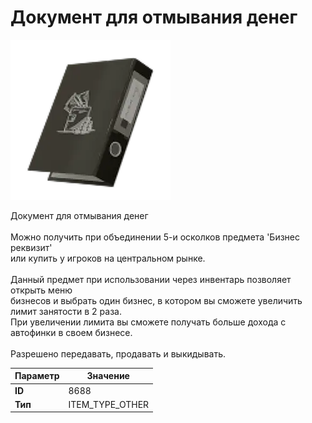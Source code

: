 # Документ для отмывания денег

![Item Image](../img/8688.webp?raw=true)

Документ для отмывания денег<br><br>Можно получить при объединении 5-и осколков предмета 'Бизнес реквизит'<br>или купить у игроков на центральном рынке.<br><br>Данный предмет при использовании через инвентарь позволяет открыть меню<br>бизнесов и выбрать один бизнес, в котором вы сможете увеличить лимит занятости в 2 раза.<br>При увеличении лимита вы сможете получать больше дохода с автофинки в своем бизнесе.<br><br>Разрешено передавать, продавать и выкидывать.


| Параметр | Значение |
|----------|----------|
| **ID** | 8688 |
| **Тип** | ITEM_TYPE_OTHER |

